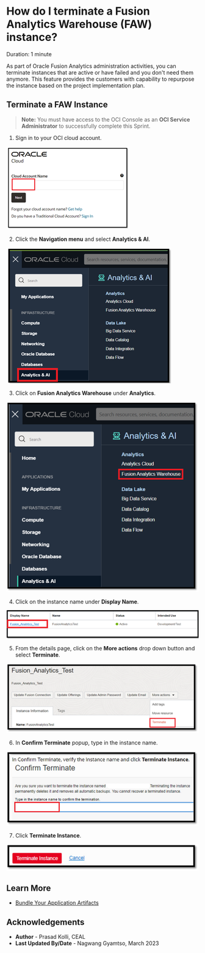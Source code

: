 # How do I terminate a Fusion Analytics Warehouse (FAW) instance?
Duration: 1 minute

As part of Oracle Fusion Analytics administration activities, you can terminate instances that are active or have failed and you don't need them anymore. This feature provides the customers with capability to repurpose the instance based on the project implementation plan.

## Terminate a FAW Instance

>**Note:** You must have access to the OCI Console as an **OCI Service Administrator** to successfully complete this Sprint.

1. Sign in to your OCI cloud account.

  ![Cloud account login](images/cloudaccountlogin.png)

2. Click the **Navigation menu** and select **Analytics & AI**.

  ![Analytics & AI](images/analyticsandai.png)

3. Click on **Fusion Analytics Warehouse** under **Analytics**.

  ![Click Fusion Analytics Warehouse](images/fusionanalyticswarehouse.png)

4. Click on the instance name under **Display Name**.

  ![Instance name](images/instancename.png)

5. From the details page, click on the **More actions** drop down button and select **Terminate**.

  ![Generate prompt](images/terminate.png)

6. In **Confirm Terminate** popup, type in the instance name.

  ![Export](images/confirmterminate.png)

7. Click **Terminate Instance**.

  ![Import](images/terminateinstance.png)


## Learn More

* [Bundle Your Application Artifacts](https://docs.oracle.com/en/cloud/saas/analytics/22r2/fawag/bundle-your-application-artifacts.html#GUID-596E4D3E-9E23-4A7C-ACF2-A57D8B4FB41C)

## Acknowledgements
* **Author** - Prasad Kolli, CEAL
* **Last Updated By/Date** - Nagwang Gyamtso,  March 2023
